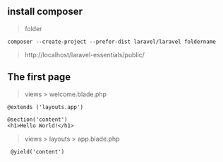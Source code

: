 ## install composer

> folder

```
composer --create-project --prefer-dist laravel/laravel foldername

```

> http://localhost/laravel-essentials/public/

## The first page
> views > welcome.blade.php

```
@extends ('layouts.app')

@section('content')
<h1>Hello World!</h1>
```

> views > layouts > app.blade.php
```
 @yield('content')
```